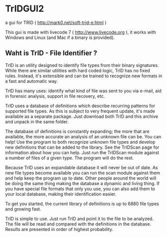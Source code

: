# TrIDGUI2
a gui for TRID ( http://mark0.net/soft-trid-e.html )

This gui is made with livecode 7 ( http://www.livecode.org ), it works with Windows and Linux (and Mac if a binary is provided).

## Waht is **TrID** - File Identifier ?

TrID is an utility designed to identify file types from their binary signatures. While there are similar utilities with hard coded logic, TrID has no fixed rules. Instead, it's extensible and can be trained to recognize new formats in a fast and automatic way.

TrID has many uses: identify what kind of file was sent to you via e-mail, aid in forensic analysis, support in file recovery, etc.

TrID uses a database of definitions which describe recurring patterns for supported file types. As this is subject to very frequent update, it's made available as a separate package. Just download both TrID and this archive and unpack in the same folder.

The database of definitions is constantly expanding; the more that are available, the more accurate an analysis of an unknown file can be. You can help! Use the program to both recognize unknown file types and develop new definitions that can be added to the library. See the TrIDScan page for information about how you can help. Just run the TrIDScan module against a number of files of a given type. The program will do the rest.

Because TrID uses an expandable database it will never be out of date. As new file types become available you can run the scan module against them and help keep the program up to date. Other people around the world will be doing the same thing making the database a dynamic and living thing. If you have special file formats that only you use, you can also add them to your local database, making their identification easier.

To get you started, the current library of definitions is up to 6880 file types and growing fast.

TrID is simple to use. Just run TrID and point it to the file to be analyzed. The file will be read and compared with the definitions in the database. Results are presented in order of highest probability. 
